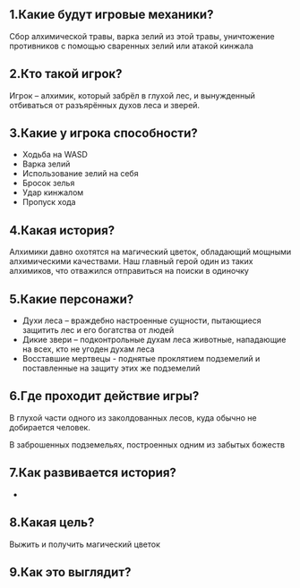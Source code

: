 ## 1.Какие будут игровые механики? 

Сбор алхимической травы, варка зелий из этой травы, уничтожение противников с помощью сваренных зелий или атакой кинжала

## 2.Кто такой игрок? 

Игрок – алхимик, который забрёл в глухой лес, и вынужденный отбиваться от разъярённых духов леса и зверей. 

## 3.Какие у игрока способности? 

- Ходьба на WASD 
- Варка зелий 
- Использование зелий на себя 
- Бросок зелья 
- Удар кинжалом
- Пропуск хода

## 4.Какая история? 

Алхимики давно охотятся на магический цветок, обладающий мощными алхимическими качествами.
Наш главный герой один из таких алхимиков, что отважился отправиться на поиски в одиночку 

## 5.Какие персонажи? 

- Духи леса – враждебно настроенные сущности, пытающиеся защитить лес и его богатства от людей 
- Дикие звери – подконтрольные духам леса животные, нападающие на всех, кто не угоден духам леса 
- Восставшие мертвецы - поднятые проклятием подземелий и поставленные на защиту этих же подземелий

## 6.Где проходит действие игры? 

В глухой части одного из заколдованных лесов, куда обычно не добирается человек.

В заброшенных подземельях, построенных одним из забытых божеств

## 7.Как развивается история? 

- 

## 8.Какая цель? 

Выжить и получить магический цветок 

## 9.Как это выглядит? 